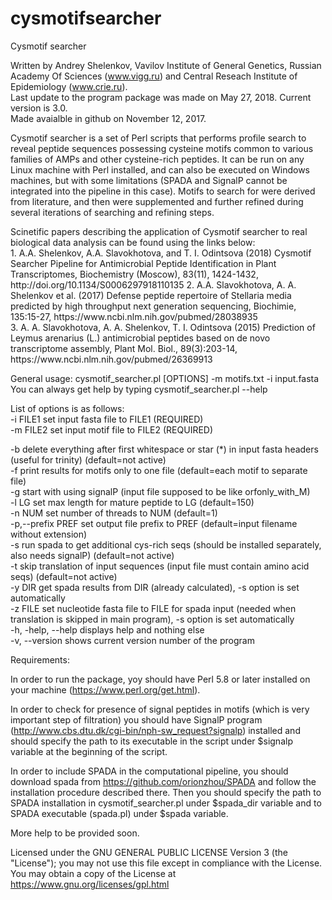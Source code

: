# cysmotifsearcher
Cysmotif searcher

Written by Andrey Shelenkov, Vavilov Institute of General Genetics, Russian Academy Of Sciences (www.vigg.ru) and Central Reseach Institute of Epidemiology (www.crie.ru).<br>
Last update to the program package was made on May 27, 2018. Current version is 3.0.<br>Made avaialble in github on November 12, 2017.
<p>
Cysmotif searcher is a set of Perl scripts that performs profile search to reveal peptide sequences possessing cysteine motifs common to various families of AMPs and other cysteine-rich peptides. It can be run on any Linux machine with Perl installed, and can also be executed on Windows machines, but with some limitations (SPADA and SignalP cannot be integrated into the pipeline in this case). Motifs to search for were derived from literature, and then were supplemented and further refined during several iterations of searching and refining steps.
<p>
Scinetific papers describing the application of Cysmotif searcher to real biological data analysis can be found using the links below:<br>
 1. A.A. Shelenkov, A.A. Slavokhotova, and T. I. Odintsova (2018) Cysmotif Searcher Pipeline for Antimicrobial Peptide Identification in Plant Transcriptomes, Biochemistry (Moscow), 83(11), 1424-1432, http://doi.org/10.1134/S0006297918110135 
 2.	A.A. Slavokhotova, A. A. Shelenkov et al. (2017) Defense peptide repertoire of Stellaria media predicted by high throughput next generation sequencing, Biochimie, 135:15-27, https://www.ncbi.nlm.nih.gov/pubmed/28038935 <br>
 3. A. A. Slavokhotova, A. A. Shelenkov, T. I. Odintsova (2015) Prediction of Leymus arenarius (L.) antimicrobial peptides based on de novo transcriptome assembly, Plant Mol. Biol., 89(3):203-14, https://www.ncbi.nlm.nih.gov/pubmed/26369913<p><p>

General usage: cysmotif_searcher.pl [OPTIONS] -m motifs.txt -i input.fasta<br>
You can always get help by typing cysmotif_searcher.pl --help<p>

List of options is as follows:<br>
-i FILE1                set input fasta file to FILE1 (REQUIRED)<br>
-m FILE2                set input motif file to FILE2 (REQUIRED)<p>

-b                      delete everything after first whitespace or star (*) in input fasta headers (useful for trinity)    (default=not active)<br>
-f                      print results for motifs only to one file (default=each motif to separate file)<br>
-g                      start with using signalP (input file supposed to be like orfonly_with_M)<br>
-l LG                   set max length for mature peptide to LG (default=150)<br>
-n NUM                  set number of threads to NUM (default=1)<br>
-p,--prefix PREF        set output file prefix to PREF (default=input filename without extension)<br>
-s                      run spada to get additional cys-rich seqs (should be installed separately, also needs signalP) (default=not active)<br>
-t                      skip translation of input sequences (input file must contain amino acid seqs) (default=not active)<br>
-y DIR                  get spada results from DIR (already calculated), -s option is set automatically<br>
-z FILE                 set nucleotide fasta file to FILE for spada input (needed when translation is skipped in main program), -s option is set automatically<br>
-h, -help, --help        displays help and nothing else<br>
-v, --version            shows current version number of the program<br>
<p>
Requirements:

In order to run the package, yoy should have Perl 5.8 or later installed on your machine (https://www.perl.org/get.html).

In order to check for presence of signal peptides in motifs (which is very important step of filtration) you should have SignalP program (http://www.cbs.dtu.dk/cgi-bin/nph-sw_request?signalp) installed and should specify the path to its executable in the script under $signalp variable at the beginning of the script.

In order to include SPADA in the computational pipeline, you should download spada from https://github.com/orionzhou/SPADA and follow the installation procedure described there. Then you should specify the path to SPADA installation in cysmotif_searcher.pl under $spada_dir variable and to SPADA executable (spada.pl) under $spada variable.

More help to be provided soon.<p>
  
Licensed under the GNU GENERAL PUBLIC LICENSE Version 3 (the "License");
 you may not use this file except in compliance with the License. You may obtain a copy of the License at https://www.gnu.org/licenses/gpl.html
